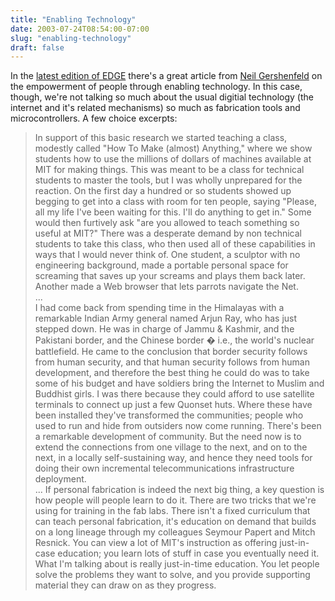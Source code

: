 ```yaml
---
title: "Enabling Technology"
date: 2003-07-24T08:54:00-07:00
slug: "enabling-technology"
draft: false
---
```

In the [latest  edition of EDGE](http://www.edge.org/documents/archive/edge123.html) there's a great article from [Neil Gershenfeld](http://ng.cba.mit.edu/) on the empowerment of people through enabling technology. In this case, though, we're not talking so much about the usual digitial technology (the internet and it's related mechanisms) so much as fabrication tools and microcontrollers. A few choice excerpts:  

> In support of this basic research we started teaching a class, modestly called "How To Make (almost) Anything," where we show students how to use the millions of dollars of machines available at MIT for making things. This was meant to be a class for technical students to master the tools, but I was wholly unprepared for the reaction. On the first day a hundred or so students showed up begging to get into a class with room for ten people, saying "Please, all my life I've been waiting for this. I'll do anything to get in." Some would then furtively ask "are you allowed to teach something so useful at MIT?" There was a desperate demand by non technical students to take this class, who then used all of these capabilities in ways that I would never think of. One student, a sculptor with no engineering background, made a portable personal space for screaming that saves up your screams and plays them back later. Another made a Web browser that lets parrots navigate the Net.  
> ...  
> I had come back from spending time in the Himalayas with a remarkable Indian Army general named Arjun Ray, who has just stepped down. He was in charge of Jammu & Kashmir, and the Pakistani border, and the Chinese border � i.e., the world's nuclear battlefield. He came to the conclusion that border security follows from human security, and that human security follows from human development, and therefore the best thing he could do was to take some of his budget and have soldiers bring the Internet to Muslim and Buddhist girls. I was there because they could afford to use satellite terminals to connect up just a few Quonset huts. Where these have been installed they've transformed the communities; people who used to run and hide from outsiders now come running. There's been a remarkable development of community. But the need now is to extend the connections from one village to the next, and on to the next, in a locally self-sustaining way, and hence they need tools for doing their own incremental telecommunications infrastructure deployment.  
> ...
> If personal fabrication is indeed the next big thing, a key question is how people will people learn to do it. There are two tricks that we're using for training in the fab labs. There isn't a fixed curriculum that can teach personal fabrication, it's education on demand that builds on a long lineage through my colleagues Seymour Papert and Mitch Resnick. You can view a lot of MIT's instruction as offering just-in-case education; you learn lots of stuff in case you eventually need it. What I'm talking about is really just-in-time education. You let people solve the problems they want to solve, and you provide supporting material they can draw on as they progress.
